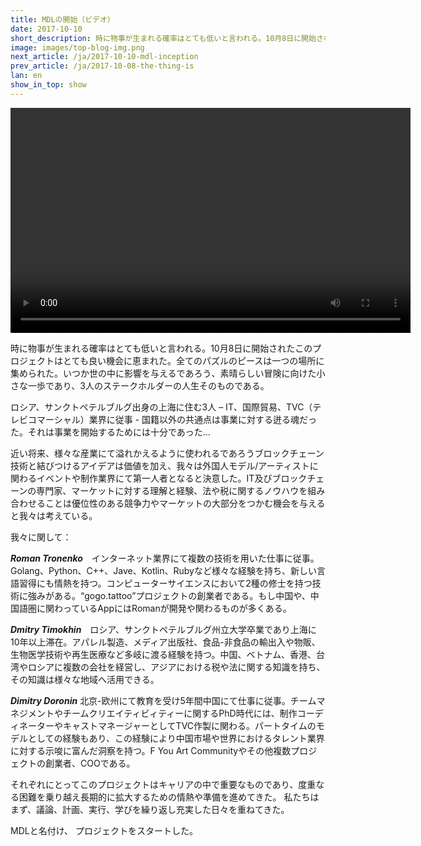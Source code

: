 ```yaml
---
title: MDLの開始（ビデオ）
date: 2017-10-10
short_description: 時に物事が生まれる確率はとても低いと言われる。10月8日に開始されたこのプロジェクトはとても良い機会に恵まれた。
image: images/top-blog-img.png
next_article: /ja/2017-10-10-mdl-inception
prev_article: /ja/2017-10-08-the-thing-is
lan: en
show_in_top: show
---
```


<video width="640" height="360" controls>
  <source src="https://ipfs.io/ipfs/QmeqKazV19qNmysr6yfuxmVujN2wq6fzJqZUZhqSSCRo46" type="video/mp4">
Your browser does not support the video tag.
</video>

時に物事が生まれる確率はとても低いと言われる。10月8日に開始されたこのプロジェクトはとても良い機会に恵まれた。全てのパズルのピースは一つの場所に集められた。いつか世の中に影響を与えるであろう、素晴らしい冒険に向けた小さな一歩であり、3人のステークホルダーの人生そのものである。

ロシア、サンクトペテルブルグ出身の上海に住む3人 – IT、国際貿易、TVC（テレビコマーシャル）業界に従事 - 国籍以外の共通点は事業に対する迸る魂だった。それは事業を開始するためには十分であった…

近い将来、様々な産業にて溢れかえるように使われるであろうブロックチェーン技術と結びつけるアイデアは価値を加え、我々は外国人モデル/アーティストに関わるイベントや制作業界にて第一人者となると決意した。IT及びブロックチェーンの専門家、マーケットに対する理解と経験、法や税に関するノウハウを組み合わせることは優位性のある競争力やマーケットの大部分をつかむ機会を与えると我々は考えている。

我々に関して：

***Roman Tronenko***　インターネット業界にて複数の技術を用いた仕事に従事。Golang、Python、C++、Jave、Kotlin、Rubyなど様々な経験を持ち、新しい言語習得にも情熱を持つ。コンピューターサイエンスにおいて2種の修士を持つ技術に強みがある。“gogo.tattoo”プロジェクトの創業者である。もし中国や、中国語圏に関わっているAppにはRomanが開発や関わるものが多くある。

***Dmitry Timokhin***　ロシア、サンクトペテルブルグ州立大学卒業であり上海に10年以上滞在。アパレル製造、メディア出版社、食品-非食品の輸出入や物販、生物医学技術や再生医療など多岐に渡る経験を持つ。中国、ベトナム、香港、台湾やロシアに複数の会社を経営し、アジアにおける税や法に関する知識を持ち、その知識は様々な地域へ活用できる。

***Dimitry Doronin***   北京-欧州にて教育を受け5年間中国にて仕事に従事。チームマネジメントやチームクリエイティビィティーに関するPhD時代には、制作コーディネーターやキャストマネージャーとしてTVC作製に関わる。パートタイムのモデルとしての経験もあり、この経験により中国市場や世界におけるタレント業界に対する示唆に富んだ洞察を持つ。F You Art Communityやその他複数プロジェクトの創業者、COOである。

それぞれにとってこのプロジェクトはキャリアの中で重要なものであり、度重なる困難を乗り越え長期的に拡大するための情熱や準備を進めてきた。
私たちはまず、議論、計画、実行、学びを繰り返し充実した日々を重ねてきた。

MDLと名付け、 プロジェクトをスタートした。
